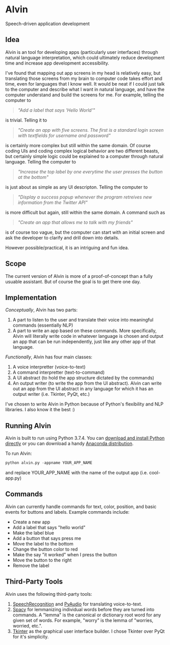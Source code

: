 # Alvin
Speech-driven application development

## Idea
Alvin is an tool for developing apps (particularly user interfaces) through natural language interpretation, which could ultimately reduce development time and increase app development accessibility. 

I've found that mapping out app screens in my head is relatively easy, but translating those screens from my brain to computer code takes effort and time, even for languages that I know well. It would be neat if I could just talk to the computer and describe what I want in natural language, and have the computer understand and build the screens for me. For example, telling the computer to 
>*"Add a label that says 'Hello World'"* 

is trivial. Telling it to 
>*"Create an app with five screens. The first is a standard login screen with textfields for username and password"* 

is certainly more complex but still within the same domain. Of course coding UIs and coding complex logical behavior are two different beasts, but certainly simple logic could be explained to a computer through natural language. Telling the computer to 
>*"Increase the top label by one everytime the user presses the button at the bottom"* 

is just about as simple as any UI descripton. Telling the computer to 
>*"Display a success popup whenever the program retreives new information from the Twitter API"* 

is more difficult but again, still within the same domain. A command such as 
>*"Create an app that allows me to talk with my friends"* 

is of course too vague, but the computer can start with an initial screen and ask the developer to clarify and drill down into details. 

However possible/practical, it is an intriguing and fun idea.

## Scope
The current version of Alvin is more of a proof-of-concept than a fully usuable assistant. But of course the goal is to get there one day.

## Implementation
*Conceptually*, Alvin has two parts:
1. A part to listen to the user and translate their voice into meaningful commands (essentially NLP)
2. A part to write an app based on these commands. More specifically, Alvin will literally write code in whatever language is chosen and output an app that can be run independently, just like any other app of that language.

*Functionally*, Alvin has four main classes:
1. A voice interpretter (voice-to-text)
2. A command interpretter (text-to-command)
3. A UI abstract (to hold the app structure dictated by the commands)
4. An output writer (to write the app from the UI abstract). Alvin can write out an app from the UI abstract in any language for which it has an output writer (i.e. Tkinter, PyQt, etc.)

I've chosen to write Alvin in Python because of Python's flexibility and NLP libraries. I also know it the best :)

## Running Alvin
Alvin is built to run using Python 3.7.4. You can [download and install Python directly](https://www.python.org/downloads/) or you can download a handy [Anaconda distribution](https://www.anaconda.com/distribution/).

To run Alvin:
```python
python alvin.py -appname YOUR_APP_NAME
```
and replace YOUR_APP_NAME with the name of the output app (i.e. cool-app.py)

## Commands
Alvin can currently handle commands for text, color, position, and basic events for buttons and labels. Example commands include:
* Create a new app
* Add a label that says "hello world"
* Make the label blue
* Add a button that says press me
* Move the label to the bottom
* Change the button color to red
* Make the say "it worked" when I press the button
* Move the button to the right
* Remove the label

## Third-Party Tools
Alvin uses the following third-party tools:
1. [SpeechRecognition](https://pypi.org/project/SpeechRecognition/) and [PyAudio](http://people.csail.mit.edu/hubert/pyaudio/#downloads) for translating voice-to-text.
2. [Spacy](https://spacy.io/) for lemmanizing individual words before they are turned into commands. A "lemma" is the canonical or dictionary root word for any given set of words. For example, "worry" is the lemma of "worries, worried, etc.".
3. [Tkinter](https://docs.python.org/3/library/tkinter.html) as the graphical user interface builder. I chose Tkinter over PyQt for it's simplicity.

